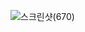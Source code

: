 ![스크린샷(670)](https://github.com/Hanminjoo72/python_practice/assets/132250663/7b6a4a53-c0f2-4153-b844-356bfe513362)
